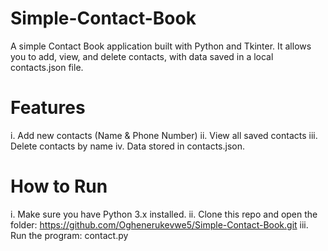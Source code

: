 # Simple-Contact-Book
A simple Contact Book application built with Python and Tkinter.
It allows you to add, view, and delete contacts, with data saved in a local contacts.json file.
# Features
  i. Add new contacts (Name & Phone Number)
  ii. View all saved contacts
  iii. Delete contacts by name
  iv. Data stored in contacts.json.
# How to Run
 i. Make sure you have Python 3.x installed.
 ii. Clone this repo and open the folder:
  https://github.com/Oghenerukevwe5/Simple-Contact-Book.git
 iii. Run the program:
   contact.py
   
